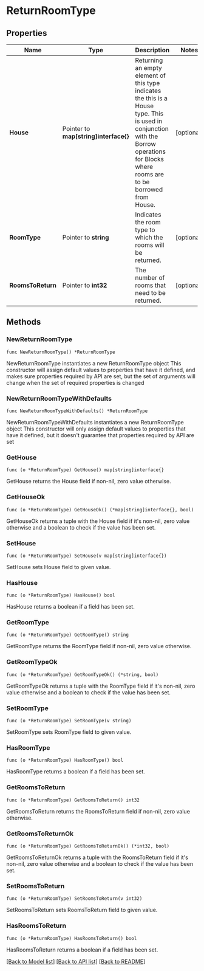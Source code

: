 # ReturnRoomType

## Properties

Name | Type | Description | Notes
------------ | ------------- | ------------- | -------------
**House** | Pointer to **map[string]interface{}** | Returning an empty element of this type indicates the this is a House type. This is used in conjunction with the Borrow operations for Blocks where rooms are to be borrowed from House. | [optional] 
**RoomType** | Pointer to **string** | Indicates the room type to which the rooms will be returned. | [optional] 
**RoomsToReturn** | Pointer to **int32** | The number of rooms that need to be returned. | [optional] 

## Methods

### NewReturnRoomType

`func NewReturnRoomType() *ReturnRoomType`

NewReturnRoomType instantiates a new ReturnRoomType object
This constructor will assign default values to properties that have it defined,
and makes sure properties required by API are set, but the set of arguments
will change when the set of required properties is changed

### NewReturnRoomTypeWithDefaults

`func NewReturnRoomTypeWithDefaults() *ReturnRoomType`

NewReturnRoomTypeWithDefaults instantiates a new ReturnRoomType object
This constructor will only assign default values to properties that have it defined,
but it doesn't guarantee that properties required by API are set

### GetHouse

`func (o *ReturnRoomType) GetHouse() map[string]interface{}`

GetHouse returns the House field if non-nil, zero value otherwise.

### GetHouseOk

`func (o *ReturnRoomType) GetHouseOk() (*map[string]interface{}, bool)`

GetHouseOk returns a tuple with the House field if it's non-nil, zero value otherwise
and a boolean to check if the value has been set.

### SetHouse

`func (o *ReturnRoomType) SetHouse(v map[string]interface{})`

SetHouse sets House field to given value.

### HasHouse

`func (o *ReturnRoomType) HasHouse() bool`

HasHouse returns a boolean if a field has been set.

### GetRoomType

`func (o *ReturnRoomType) GetRoomType() string`

GetRoomType returns the RoomType field if non-nil, zero value otherwise.

### GetRoomTypeOk

`func (o *ReturnRoomType) GetRoomTypeOk() (*string, bool)`

GetRoomTypeOk returns a tuple with the RoomType field if it's non-nil, zero value otherwise
and a boolean to check if the value has been set.

### SetRoomType

`func (o *ReturnRoomType) SetRoomType(v string)`

SetRoomType sets RoomType field to given value.

### HasRoomType

`func (o *ReturnRoomType) HasRoomType() bool`

HasRoomType returns a boolean if a field has been set.

### GetRoomsToReturn

`func (o *ReturnRoomType) GetRoomsToReturn() int32`

GetRoomsToReturn returns the RoomsToReturn field if non-nil, zero value otherwise.

### GetRoomsToReturnOk

`func (o *ReturnRoomType) GetRoomsToReturnOk() (*int32, bool)`

GetRoomsToReturnOk returns a tuple with the RoomsToReturn field if it's non-nil, zero value otherwise
and a boolean to check if the value has been set.

### SetRoomsToReturn

`func (o *ReturnRoomType) SetRoomsToReturn(v int32)`

SetRoomsToReturn sets RoomsToReturn field to given value.

### HasRoomsToReturn

`func (o *ReturnRoomType) HasRoomsToReturn() bool`

HasRoomsToReturn returns a boolean if a field has been set.


[[Back to Model list]](../README.md#documentation-for-models) [[Back to API list]](../README.md#documentation-for-api-endpoints) [[Back to README]](../README.md)


